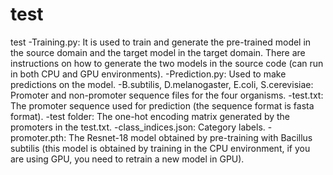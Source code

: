 # test
test
-Training.py: It is used to train and generate the pre-trained model in the source domain and the target model in the target domain. There are instructions on how to generate the two models in the source code (can run in both CPU and GPU environments).
-Prediction.py: Used to make predictions on the model. 
-B.subtilis, D.melanogaster, E.coli, S.cerevisiae: Promoter and non-promoter sequence files for the four organisms. 
-test.txt: The promoter sequence used for prediction (the sequence format is fasta format).
-test folder: The one-hot encoding matrix generated by the promoters in the test.txt.
-class_indices.json: Category labels. 
-promoter.pth: The Resnet-18 model obtained by pre-training with Bacillus subtilis (this model is obtained by training in the CPU environment, if you are using GPU, you need to retrain a new model in GPU). 
